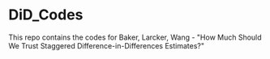 # DiD_Codes
This repo contains the codes for Baker, Larcker, Wang - "How Much Should We Trust Staggered Difference-in-Differences Estimates?"

